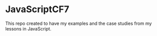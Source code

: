 # JavaScriptCF7
This repo created to have my examples and the case studies from my lessons in JavaScript.
